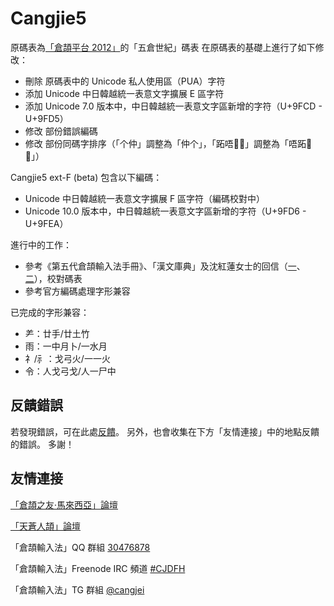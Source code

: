 # Cangjie5

原碼表為[「倉頡平台 2012」](http://www.chinesecj.com/forum/viewthread.php?tid=2596)的「五倉世紀」碼表
在原碼表的基礎上進行了如下修改：
- 刪除 原碼表中的 Unicode 私人使用區（PUA）字符
- 添加 Unicode 中日韓越統一表意文字擴展 E 區字符
- 添加 Unicode 7.0 版本中，中日韓越統一表意文字區新增的字符（U+9FCD - U+9FD5）
- 修改 部份錯誤編碼
- 修改 部份同碼字排序（「个仲」調整為「仲个」，「跖唔𠵠𠼘」調整為「唔跖𠵠𠼘」）

Cangjie5 ext-F (beta) 包含以下編碼：
- Unicode 中日韓越統一表意文字擴展 F 區字符（編碼校對中）
- Unicode 10.0 版本中，中日韓越統一表意文字區新增的字符（U+9FD6 - U+9FEA）

進行中的工作：
- 參考《第五代倉頡輸入法手冊》、「漢文庫典」及沈紅蓮女士的回信（[一](http://ejsoon.win/phpbb/viewtopic.php?f=3&t=789)、[二](http://ejsoon.win/phpbb/viewtopic.php?f=3&t=793)），校對碼表
- 參考官方編碼處理字形兼容

已完成的字形兼容：
- ⺶：廿手/廿土竹
- 雨：一中月卜/一水月
- 礻/⺬：戈弓火/一一火
- 令：人戈弓戈/人一尸中

## 反饋錯誤

若發現錯誤，可在此處[反饋](https://github.com/Jackchows/Cangjie5/issues/new)。
另外，也會收集在下方「友情連接」中的地點反饋的錯誤。
多謝！

## 友情連接
[「倉頡之友·馬來西亞」論壇](http://www.chinesecj.com/forum/forum.php)

[「天蒼人頡」論壇](http://ejsoon.win/phpbb/)

「倉頡輸入法」QQ 群組 [30476878](https://jq.qq.com/?_wv=1027&k=5W3qETZ)

「倉頡輸入法」Freenode IRC 頻道 [#CJDFH](https://webchat.freenode.net/?channels=%23CJDFH)

「倉頡輸入法」TG 群組 [@cangjei](https://t.me/cangjei)